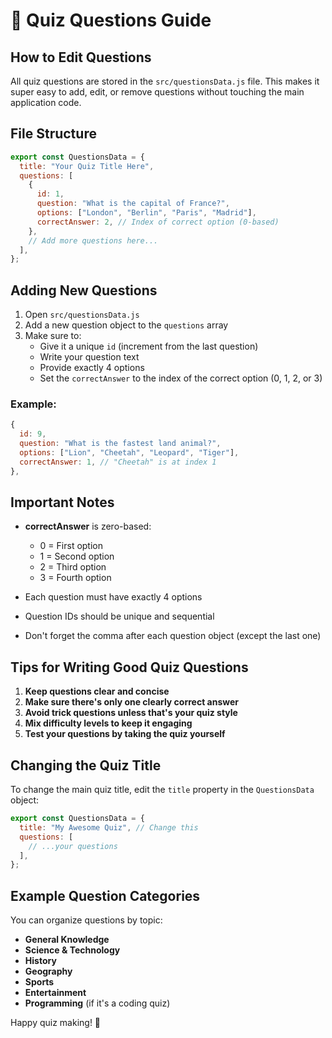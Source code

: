 # 📝 Quiz Questions Guide

## How to Edit Questions

All quiz questions are stored in the `src/questionsData.js` file. This makes it super easy to add, edit, or remove questions without touching the main application code.

## File Structure

```javascript
export const QuestionsData = {
  title: "Your Quiz Title Here",
  questions: [
    {
      id: 1,
      question: "What is the capital of France?",
      options: ["London", "Berlin", "Paris", "Madrid"],
      correctAnswer: 2, // Index of correct option (0-based)
    },
    // Add more questions here...
  ],
};
```

## Adding New Questions

1. Open `src/questionsData.js`
2. Add a new question object to the `questions` array
3. Make sure to:
   - Give it a unique `id` (increment from the last question)
   - Write your question text
   - Provide exactly 4 options
   - Set the `correctAnswer` to the index of the correct option (0, 1, 2, or 3)

### Example:

```javascript
{
  id: 9,
  question: "What is the fastest land animal?",
  options: ["Lion", "Cheetah", "Leopard", "Tiger"],
  correctAnswer: 1, // "Cheetah" is at index 1
},
```

## Important Notes

- **correctAnswer** is zero-based:

  - 0 = First option
  - 1 = Second option
  - 2 = Third option
  - 3 = Fourth option

- Each question must have exactly 4 options
- Question IDs should be unique and sequential
- Don't forget the comma after each question object (except the last one)

## Tips for Writing Good Quiz Questions

1. **Keep questions clear and concise**
2. **Make sure there's only one clearly correct answer**
3. **Avoid trick questions unless that's your quiz style**
4. **Mix difficulty levels to keep it engaging**
5. **Test your questions by taking the quiz yourself**

## Changing the Quiz Title

To change the main quiz title, edit the `title` property in the `QuestionsData` object:

```javascript
export const QuestionsData = {
  title: "My Awesome Quiz", // Change this
  questions: [
    // ...your questions
  ],
};
```

## Example Question Categories

You can organize questions by topic:

- **General Knowledge**
- **Science & Technology**
- **History**
- **Geography**
- **Sports**
- **Entertainment**
- **Programming** (if it's a coding quiz)

Happy quiz making! 🎉
